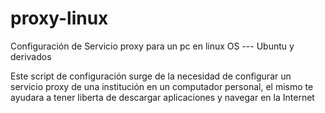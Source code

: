 proxy-linux
===========

Configuración de Servicio proxy para un pc en linux OS --- Ubuntu y derivados 

Este script de configuración surge de la necesidad de configurar un servicio proxy de una institución en un computador personal,
el mismo te ayudara a tener liberta de descargar aplicaciones y navegar en la Internet
